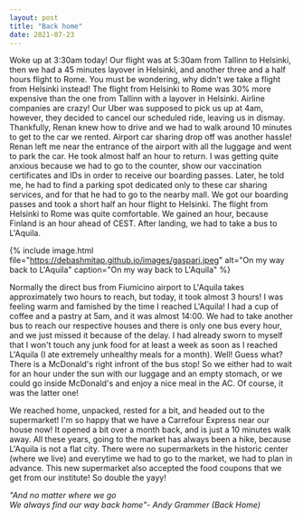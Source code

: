 ```yaml
---
layout: post
title: "Back home"
date: 2021-07-23
---
```


Woke up at 3:30am today! Our flight was at 5:30am from Tallinn to Helsinki, then we had a 45 minutes layover in Helsinki, and another three and a half hours flight to Rome. You must be wondering, why didn't we take a flight from Helsinki instead! The flight from Helsinki to Rome was 30% more expensive than the one from Tallinn with a layover in Helsinki. Airline companies are crazy!
Our Uber was supposed to pick us up at 4am, however, they decided to cancel our scheduled ride, leaving us in dismay. Thankfully, Renan knew how to drive and we had to walk around 10 minutes to get to the car we rented. Airport car sharing drop off was another hassle! Renan left me near the entrance of the airport with all the luggage and went to park the car. He took almost half an hour to return. I was getting quite anxious because we had to go to the counter, show our vaccination certificates and IDs in order to receive our boarding passes. Later, he told me, he had to find a parking spot dedicated only to these car sharing services, and  for that he had to go to the nearby mall. We got our boarding passes and took a short half an hour flight to Helsinki. The flight from Helsinki to Rome was quite comfortable. We gained an hour, because Finland is an hour ahead of CEST. After landing, we had to take a bus to L'Aquila. 

{% 
include image.html 
file="https://debashmitap.github.io/images/gaspari.jpeg" 
alt="On my way back to L'Aquila" 
caption="On my way back to L'Aquila" 
%}

Normally the direct bus from Fiumicino airport to L'Aquila takes approximately two hours to reach, but today, it took almost 3 hours! I was feeling warm and famished by the time I reached L'Aquila! I had a cup of coffee and a pastry at 5am, and it was almost 14:00. We had to take another bus to reach our respective houses and there is only one bus every hour, and we just missed it because of the delay. I had already sworn to myself that I won't touch any junk food for at least a week as soon as I reached L'Aquila (I ate extremely unhealthy meals for a month). Well! Guess what? There is a McDonald's right infront of the bus stop! So we either had to wait for an hour under the sun with our luggage and an empty stomach, or we could go inside McDonald's and enjoy a nice meal in the AC. Of course, it was the latter one! 

We reached home, unpacked, rested for a bit, and headed out to the supermarket! I'm so happy that we have a Carrefour Express near our house now! It opened a bit over a month back, and is just a 10 minutes walk away. All these years, going to the market has always been a hike, because L'Aquila is not a flat city. There were no supermarkets in the historic center (where we live) and everytime we had to go to the market, we had to plan in advance. This new supermarket also accepted the food coupons that we get from our institute! So double the yayy! 


*"And no matter where we go<br/>*
*We always find our way back home"- Andy Grammer (Back Home)*
